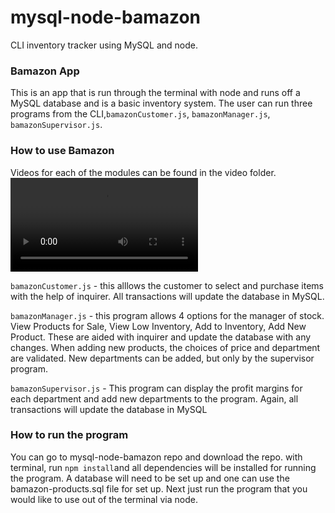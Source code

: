 # mysql-node-bamazon
CLI inventory tracker using MySQL and node.

### Bamazon App
This is an app that is run through the terminal with node and runs off a MySQL database and is a basic inventory system. The user can run three programs from the CLI,`bamazonCustomer.js`, `bamazonManager.js`, `bamazonSupervisor.js`.

### How to use Bamazon
Videos for each of the modules can be found in the video folder. ![movie](https://github.com/ejreymond-christensen/ut-mysql-node-bamazon/blob/master/bamazon-demo.m4v)

`bamazonCustomer.js` - this alllows the customer to select and purchase items with the help of inquirer. All transactions will update the database in MySQL.

`bamazonManager.js` - this program allows 4 options for the manager of stock. View Products for Sale, View Low Inventory, Add to Inventory, Add New Product. These are aided with inquirer and update the database with any changes. When adding new products, the choices of price and department are validated. New departments can be added, but only by the supervisor program.

`bamazonSupervisor.js` - This program can display the profit margins for each department and add new departments to the program. Again, all transactions will update the database in MySQL

### How to run the program
You can go to mysql-node-bamazon repo and download the repo. with terminal, run `npm install`and all dependencies will be installed for running the program. A database will need to be set up and one can use the bamazon-products.sql file for set up. Next just run the program that you would like to use out of the terminal via node.

